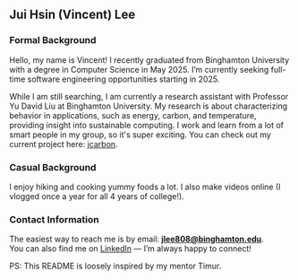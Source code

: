 ## Jui Hsin (Vincent) Lee

### Formal Background
Hello, my name is Vincent! I recently graduated from Binghamton University with a degree in Computer Science in May 2025. I’m currently seeking full-time software engineering opportunities starting in 2025. 

While I am still searching, I am currently a research assistant with Professor Yu David Liu at Binghamton University. My research is about characterizing behavior in applications, such as energy, carbon, and temperature, providing insight into sustainable computing. I work and learn from a lot of smart people in my group, so it's super exciting. You can check out my current project here: [jcarbon](https://github.com/project-jcarbon/jcarbon).

### Casual Background
I enjoy hiking and cooking yummy foods a lot. I also make videos online (I vlogged once a year for all 4 years of college!).

### Contact Information
The easiest way to reach me is by email: **jlee808@binghamton.edu**.  
You can also find me on [LinkedIn](https://www.linkedin.com/in/jui-hsin-lee/) — I’m always happy to connect! 

PS: This README is loosely inspired by my mentor Timur.

<!--
**jlee5205/jlee5205** is a ✨ _special_ ✨ repository because its `README.md` (this file) appears on your GitHub profile.

Here are some ideas to get you started:

- 🔭 I’m currently working on ...
- 🌱 I’m currently learning ...
- 👯 I’m looking to collaborate on ...
- 🤔 I’m looking for help with ...
- 💬 Ask me about ...
- 📫 How to reach me: ...
- 😄 Pronouns: ...
- ⚡ Fun fact: ...
-->
